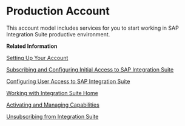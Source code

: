 <!-- loio24ef51144181466ba76ca58836ef2283 -->

# Production Account

This account model includes services for you to start working in SAP Integration Suite productive environment.

**Related Information**  


[Setting Up Your Account](setting-up-your-account-079c68f.md "Create a subaccount in your assigned global account using the SAP BTP cockpit.")

[Subscribing and Configuring Initial Access to SAP Integration Suite](subscribing-and-configuring-initial-access-to-sap-integration-suite-8a3c8b7.md "Subscribe to the SAP Integration Suite in SAP BTP cockpit and assign the Integration_Provisioner role to gain access.")

[Configuring User Access to SAP Integration Suite](../configuring-user-access-to-sap-integration-suite-2c6214a.md "Assign the required roles and role collections to users for accessing the individual capabilities.")

[Working with Integration Suite Home](../20-Working_with_SAP_Integration_Suite_Home/working-with-integration-suite-home-a53dce3.md "Access the various features and resources available on theIntegration Suite home page.")

[Activating and Managing Capabilities](../activating-and-managing-capabilities-2ffb343.md "Activate capabilities for the SAP Integration Suite.")

[Unsubscribing from Integration Suite](unsubscribing-from-integration-suite-74947c8.md "Unsubscribe from the Integration Suite service.")

